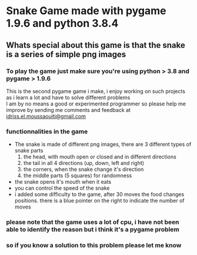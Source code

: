# Snake Game made with pygame 1.9.6 and python 3.8.4
## Whats special about this game is that the snake is a series of simple png images 
### To play the game just make sure you're using python > 3.8 and pygame > 1.9.6 

This is the second pygame game i make, i enjoy working on such projects as i learn a lot and have to solve different problems  
I am by no means a good or experimented programmer so please help me improve by sending me comments and feedback at idriss.el.moussaouiti@gmail.com  

### functionnalities in the game 
- The snake is made of different png images, there are 3 different types of snake parts 
  1. the head, with mouth open or closed and in different directions
  2. the tail in all 4 directions (up, down, left and right)
  3. the corners, when the snake change it's direction 
  4. the middle parts (5 squares) for randomness
- the snake opens it's mouth when it eats 
- you can control the speed of the snake 
- i added some difficulty to the game, after 30 moves the food changes positions. there is a blue pointer on the right to indicate the number of moves

### please note that the game uses a lot of cpu, i have not been able to identify the reason but i think it's a pygame problem
### so if you know a solution to this problem please let me know 

